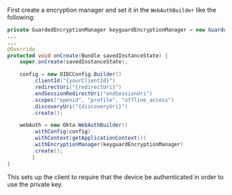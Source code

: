First create a encryption manager and set it in the `WebAuthBuilder` like the following:

```java
private GuardedEncryptionManager keyguardEncryptionManager = new GuardedEncryptionManager(this, Integer.MAX_VALUE);
...
...
@Override
protected void onCreate(Bundle savedInstanceState) {
    super.onCreate(savedInstanceState);

    config = new OIDCConfig.Builder()
        .clientId("{yourClientId}")
        .redirectUri("{redirectUri}")
        .endSessionRedirectUri("endSessionUri")
        .scopes("openid", "profile", "offline_access")
        .discoveryUri("{discoveryUri}")
        .create();

    webAuth = new Okta.WebAuthBuilder()
        .withConfig(config)
        .withContext(getApplicationContext())
        .withEncryptionManager(keyguardEncryptionManager)
        .create();
        }
}
```

This sets up the client to require that the device be authenticated in order to use the private key.
